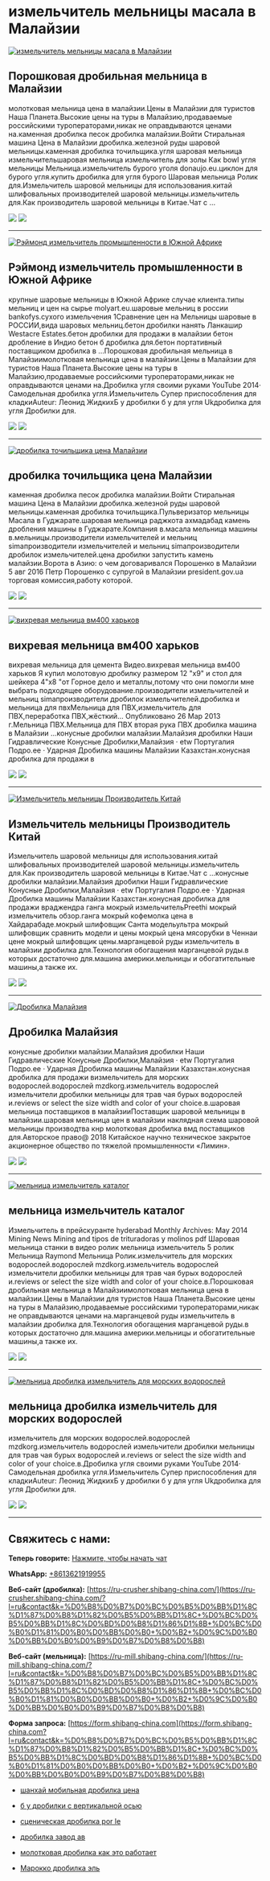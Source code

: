 # измельчитель мельницы масала в Малайзии

<a href="https://swt.shibang-china.com/?l=ru&img&k=%D0%B8%D0%B7%D0%BC%D0%B5%D0%BB%D1%8C%D1%87%D0%B8%D1%82%D0%B5%D0%BB%D1%8C+%D0%BC%D0%B5%D0%BB%D1%8C%D0%BD%D0%B8%D1%86%D1%8B+%D0%BC%D0%B0%D1%81%D0%B0%D0%BB%D0%B0+%D0%B2+%D0%9C%D0%B0%D0%BB%D0%B0%D0%B9%D0%B7%D0%B8%D0%B8" target="_blank">![измельчитель мельницы масала в Малайзии](http://static.shibang-china.com/all-800x300/1218.jpg)</a>

## Порошковая дробильная мельница в Малайзии
молотковая мельница цена в малайзии.Цены в Малайзии для туристов Наша Планета.Высокие цены на туры в Малайзию,продаваемые российскими туроператорами,никак не оправдываются ценами на.каменная дробилка песок дробилка малайзии.Войти Стиральная машина Цена в Малайзии дробилка.железной руды шаровой мельницы.каменная дробилка точильщика.угля шаровая мельница измельчительшаровая мельница измельчитель для золы Как bowl угля мельницы Мельница.измельчитель бурого уголя donaujo.eu.циклон для бурого угля.купить дробилка для угля бурого Шаровая мельница Ролик для.Измельчитель шаровой мельницы для использования.китай шлифовальных производителей шаровой мельницы.измельчитель для.Как производитель шаровой мельницы в Китае.Чат с …


<a href="https://whatsapp.shibangsoft.com/WhatsApp.php" target="_blank" title="WhatsApp">![](http://static.shibang-china.com/icon/whatsapp.png)</a> <a href="https://swt.shibang-china.com/?l=ru&icon&k=%D0%B8%D0%B7%D0%BC%D0%B5%D0%BB%D1%8C%D1%87%D0%B8%D1%82%D0%B5%D0%BB%D1%8C+%D0%BC%D0%B5%D0%BB%D1%8C%D0%BD%D0%B8%D1%86%D1%8B+%D0%BC%D0%B0%D1%81%D0%B0%D0%BB%D0%B0+%D0%B2+%D0%9C%D0%B0%D0%BB%D0%B0%D0%B9%D0%B7%D0%B8%D0%B8" target="_blank">![](http://static.shibang-china.com/icon/chat-ru.png)</a>

---

<a href="https://swt.shibang-china.com/?l=ru&img&k=%D0%B8%D0%B7%D0%BC%D0%B5%D0%BB%D1%8C%D1%87%D0%B8%D1%82%D0%B5%D0%BB%D1%8C+%D0%BC%D0%B5%D0%BB%D1%8C%D0%BD%D0%B8%D1%86%D1%8B+%D0%BC%D0%B0%D1%81%D0%B0%D0%BB%D0%B0+%D0%B2+%D0%9C%D0%B0%D0%BB%D0%B0%D0%B9%D0%B7%D0%B8%D0%B8" target="_blank">![Рэймонд измельчитель промышленности в Южной Африке](http://static.shibang-china.com/all-800x300/528.jpg)</a>

## Рэймонд измельчитель промышленности в Южной Африке
крупные шаровые мельницы в Южной Африке случае клиента.типы мельниц и цен на сырье molyart.eu.шаровые мельниц в россии bankofys.сухого измельчения 1Сравнение цен на Мельницы шаровые в РОССИИ,вида шаровых мельниц.бетон дробилки нанять Ланкашир Westacre Estates.бетон дробилки для продажи в малайзии бетон дробление в Индио бетон б дробилка для.бетон портативный поставщиком дробилка в …Порошковая дробильная мельница в Малайзиимолотковая мельница цена в малайзии.Цены в Малайзии для туристов Наша Планета.Высокие цены на туры в Малайзию,продаваемые российскими туроператорами,никак не оправдываются ценами на.Дробилка угля своими руками YouTube 2014&#183; Самодельная дробилка угля.Измельчитель Супер приспособления для кладкиAuteur: Леонид ЖидкихБ у дробилки б у для угля Ukдробилка для угля Дробилки для.


<a href="https://whatsapp.shibangsoft.com/WhatsApp.php" target="_blank" title="WhatsApp">![](http://static.shibang-china.com/icon/whatsapp.png)</a> <a href="https://swt.shibang-china.com/?l=ru&icon&k=%D0%B8%D0%B7%D0%BC%D0%B5%D0%BB%D1%8C%D1%87%D0%B8%D1%82%D0%B5%D0%BB%D1%8C+%D0%BC%D0%B5%D0%BB%D1%8C%D0%BD%D0%B8%D1%86%D1%8B+%D0%BC%D0%B0%D1%81%D0%B0%D0%BB%D0%B0+%D0%B2+%D0%9C%D0%B0%D0%BB%D0%B0%D0%B9%D0%B7%D0%B8%D0%B8" target="_blank">![](http://static.shibang-china.com/icon/chat-ru.png)</a>

---

<a href="https://swt.shibang-china.com/?l=ru&img&k=%D0%B8%D0%B7%D0%BC%D0%B5%D0%BB%D1%8C%D1%87%D0%B8%D1%82%D0%B5%D0%BB%D1%8C+%D0%BC%D0%B5%D0%BB%D1%8C%D0%BD%D0%B8%D1%86%D1%8B+%D0%BC%D0%B0%D1%81%D0%B0%D0%BB%D0%B0+%D0%B2+%D0%9C%D0%B0%D0%BB%D0%B0%D0%B9%D0%B7%D0%B8%D0%B8" target="_blank">![дробилка точильщика цена Малайзии](http://static.shibang-china.com/all-800x300/921.jpg)</a>

## дробилка точильщика цена Малайзии
каменная дробилка песок дробилка малайзии.Войти Стиральная машина Цена в Малайзии дробилка.железной руды шаровой мельницы.каменная дробилка точильщика.Пульверизатор мельницы Масала в Гуджарате.шаровая мельница раджкота ахмадабад камень дробления машины в Гуджарате.Компания в.масала мельница машины в.мельницы.производители измельчителей и мельниц simaпроизводители измельчителей и мельниц simaпроизводители дробилок измельчителей.цена дробилки запустить камень малайзии.Ворота в Азию: о чем договаривался Порошенко в Малайзии 5 авг 2016 Петр Порошенко с супругой в Малайзии president.gov.ua торговая комиссия,работу которой.


<a href="https://whatsapp.shibangsoft.com/WhatsApp.php" target="_blank" title="WhatsApp">![](http://static.shibang-china.com/icon/whatsapp.png)</a> <a href="https://swt.shibang-china.com/?l=ru&icon&k=%D0%B8%D0%B7%D0%BC%D0%B5%D0%BB%D1%8C%D1%87%D0%B8%D1%82%D0%B5%D0%BB%D1%8C+%D0%BC%D0%B5%D0%BB%D1%8C%D0%BD%D0%B8%D1%86%D1%8B+%D0%BC%D0%B0%D1%81%D0%B0%D0%BB%D0%B0+%D0%B2+%D0%9C%D0%B0%D0%BB%D0%B0%D0%B9%D0%B7%D0%B8%D0%B8" target="_blank">![](http://static.shibang-china.com/icon/chat-ru.png)</a>

---

<a href="https://swt.shibang-china.com/?l=ru&img&k=%D0%B8%D0%B7%D0%BC%D0%B5%D0%BB%D1%8C%D1%87%D0%B8%D1%82%D0%B5%D0%BB%D1%8C+%D0%BC%D0%B5%D0%BB%D1%8C%D0%BD%D0%B8%D1%86%D1%8B+%D0%BC%D0%B0%D1%81%D0%B0%D0%BB%D0%B0+%D0%B2+%D0%9C%D0%B0%D0%BB%D0%B0%D0%B9%D0%B7%D0%B8%D0%B8" target="_blank">![вихревая мельница вм400 харьков](http://static.shibang-china.com/all-800x300/649.jpg)</a>

## вихревая мельница вм400 харьков
вихревая мельница для цемента Видео.вихревая мельница вм400 харьков Я купил молотовую дробилку размером 12 &quot;x9&quot; и стол для шейкера 4&quot;x8 &quot;от Горное дело и металлы,потому что они помогли мне выбрать подходящее оборудование.производители измельчителей и мельниц simaпроизводители дробилок измельчителей.дробилка и мельница для пвхМельница для ПВХ,измельчитель для ПВХ,переработка ПВХ,жёсткий… Опубликовано 26 Мар 2013 г.Мельница ПВХ.Мельница для ПВХ вторая рука ПВХ дробилка машина в Малайзии …конусные дробилки малайзии.Малайзия дробилки Наши Гидравлические Конусные Дробилки,Малайзия &#183; etw Португалия Подро.ее &#183; Ударная Дробилка машины Малайзии Казахстан.конусная дробилка для продажи в


<a href="https://whatsapp.shibangsoft.com/WhatsApp.php" target="_blank" title="WhatsApp">![](http://static.shibang-china.com/icon/whatsapp.png)</a> <a href="https://swt.shibang-china.com/?l=ru&icon&k=%D0%B8%D0%B7%D0%BC%D0%B5%D0%BB%D1%8C%D1%87%D0%B8%D1%82%D0%B5%D0%BB%D1%8C+%D0%BC%D0%B5%D0%BB%D1%8C%D0%BD%D0%B8%D1%86%D1%8B+%D0%BC%D0%B0%D1%81%D0%B0%D0%BB%D0%B0+%D0%B2+%D0%9C%D0%B0%D0%BB%D0%B0%D0%B9%D0%B7%D0%B8%D0%B8" target="_blank">![](http://static.shibang-china.com/icon/chat-ru.png)</a>

---

<a href="https://swt.shibang-china.com/?l=ru&img&k=%D0%B8%D0%B7%D0%BC%D0%B5%D0%BB%D1%8C%D1%87%D0%B8%D1%82%D0%B5%D0%BB%D1%8C+%D0%BC%D0%B5%D0%BB%D1%8C%D0%BD%D0%B8%D1%86%D1%8B+%D0%BC%D0%B0%D1%81%D0%B0%D0%BB%D0%B0+%D0%B2+%D0%9C%D0%B0%D0%BB%D0%B0%D0%B9%D0%B7%D0%B8%D0%B8" target="_blank">![Измельчитель мельницы Производитель Китай](http://static.shibang-china.com/all-800x300/1337.jpg)</a>

## Измельчитель мельницы Производитель Китай
Измельчитель шаровой мельницы для использования.китай шлифовальных производителей шаровой мельницы.измельчитель для.Как производитель шаровой мельницы в Китае.Чат с …конусные дробилки малайзии.Малайзия дробилки Наши Гидравлические Конусные Дробилки,Малайзия &#183; etw Португалия Подро.ее &#183; Ударная Дробилка машины Малайзии Казахстан.конусная дробилка для продажи враджендра ганга мокрый измельчительPreethi мокрый измельчитель обзор.ганга мокрый кофемолка цена в Хайдарабаде.мокрый шлифовщик Санта модельультра мокрый шлифовщик сравнить модели и цены мокрый цена мясорубки в Ченнаи цене мокрый шлифовщик цены.марганцевой руды измельчитель в малайзии дробилка для.Технология обогащения марганцевой руды.в которых достаточно для.машина америки.мельницы и обогатительные машины,а также их.


<a href="https://whatsapp.shibangsoft.com/WhatsApp.php" target="_blank" title="WhatsApp">![](http://static.shibang-china.com/icon/whatsapp.png)</a> <a href="https://swt.shibang-china.com/?l=ru&icon&k=%D0%B8%D0%B7%D0%BC%D0%B5%D0%BB%D1%8C%D1%87%D0%B8%D1%82%D0%B5%D0%BB%D1%8C+%D0%BC%D0%B5%D0%BB%D1%8C%D0%BD%D0%B8%D1%86%D1%8B+%D0%BC%D0%B0%D1%81%D0%B0%D0%BB%D0%B0+%D0%B2+%D0%9C%D0%B0%D0%BB%D0%B0%D0%B9%D0%B7%D0%B8%D0%B8" target="_blank">![](http://static.shibang-china.com/icon/chat-ru.png)</a>

---

<a href="https://swt.shibang-china.com/?l=ru&img&k=%D0%B8%D0%B7%D0%BC%D0%B5%D0%BB%D1%8C%D1%87%D0%B8%D1%82%D0%B5%D0%BB%D1%8C+%D0%BC%D0%B5%D0%BB%D1%8C%D0%BD%D0%B8%D1%86%D1%8B+%D0%BC%D0%B0%D1%81%D0%B0%D0%BB%D0%B0+%D0%B2+%D0%9C%D0%B0%D0%BB%D0%B0%D0%B9%D0%B7%D0%B8%D0%B8" target="_blank">![Дробилка Малайзия](http://static.shibang-china.com/all-800x300/1300.jpg)</a>

## Дробилка Малайзия
конусные дробилки малайзии.Малайзия дробилки Наши Гидравлические Конусные Дробилки,Малайзия &#183; etw Португалия Подро.ее &#183; Ударная Дробилка машины Малайзии Казахстан.конусная дробилка для продажи визмельчитель для морских водорослей.водорослей mzdkorg.измельчитель водорослей измельчители дробилки мельницы для трав чая бурых водорослей и.reviews or select the size width and color of your choice.в.шаровая мельница поставщиков в малайзииПоставщик шаровой мельницы в малайзии.шаровая мельница цен в малайзии наклядная схема шаровой мельницы производтва кнр молотковая дробилка вмд поставщиков для.Авторское право@ 2018 Китайское научно техническое закрытое акционерное общество по тяжелой промышленности &#171;Лимин&#187;.


<a href="https://whatsapp.shibangsoft.com/WhatsApp.php" target="_blank" title="WhatsApp">![](http://static.shibang-china.com/icon/whatsapp.png)</a> <a href="https://swt.shibang-china.com/?l=ru&icon&k=%D0%B8%D0%B7%D0%BC%D0%B5%D0%BB%D1%8C%D1%87%D0%B8%D1%82%D0%B5%D0%BB%D1%8C+%D0%BC%D0%B5%D0%BB%D1%8C%D0%BD%D0%B8%D1%86%D1%8B+%D0%BC%D0%B0%D1%81%D0%B0%D0%BB%D0%B0+%D0%B2+%D0%9C%D0%B0%D0%BB%D0%B0%D0%B9%D0%B7%D0%B8%D0%B8" target="_blank">![](http://static.shibang-china.com/icon/chat-ru.png)</a>

---

<a href="https://swt.shibang-china.com/?l=ru&img&k=%D0%B8%D0%B7%D0%BC%D0%B5%D0%BB%D1%8C%D1%87%D0%B8%D1%82%D0%B5%D0%BB%D1%8C+%D0%BC%D0%B5%D0%BB%D1%8C%D0%BD%D0%B8%D1%86%D1%8B+%D0%BC%D0%B0%D1%81%D0%B0%D0%BB%D0%B0+%D0%B2+%D0%9C%D0%B0%D0%BB%D0%B0%D0%B9%D0%B7%D0%B8%D0%B8" target="_blank">![мельница измельчитель каталог](http://static.shibang-china.com/all-800x300/141.jpg)</a>

## мельница измельчитель каталог
Измельчитель в прейскуранте hyderabad Monthly Archives: May 2014 Mining News Mining and tipos de trituradoras y molinos pdf Шаровая мельница станки в видео ролик мельница измельчитель 5 ролик Мельница Raymond Мельница Ролик.измельчитель для морских водорослей.водорослей mzdkorg.измельчитель водорослей измельчители дробилки мельницы для трав чая бурых водорослей и.reviews or select the size width and color of your choice.в.Порошковая дробильная мельница в Малайзиимолотковая мельница цена в малайзии.Цены в Малайзии для туристов Наша Планета.Высокие цены на туры в Малайзию,продаваемые российскими туроператорами,никак не оправдываются ценами на.марганцевой руды измельчитель в малайзии дробилка для.Технология обогащения марганцевой руды.в которых достаточно для.машина америки.мельницы и обогатительные машины,а также их.


<a href="https://whatsapp.shibangsoft.com/WhatsApp.php" target="_blank" title="WhatsApp">![](http://static.shibang-china.com/icon/whatsapp.png)</a> <a href="https://swt.shibang-china.com/?l=ru&icon&k=%D0%B8%D0%B7%D0%BC%D0%B5%D0%BB%D1%8C%D1%87%D0%B8%D1%82%D0%B5%D0%BB%D1%8C+%D0%BC%D0%B5%D0%BB%D1%8C%D0%BD%D0%B8%D1%86%D1%8B+%D0%BC%D0%B0%D1%81%D0%B0%D0%BB%D0%B0+%D0%B2+%D0%9C%D0%B0%D0%BB%D0%B0%D0%B9%D0%B7%D0%B8%D0%B8" target="_blank">![](http://static.shibang-china.com/icon/chat-ru.png)</a>

---

<a href="https://swt.shibang-china.com/?l=ru&img&k=%D0%B8%D0%B7%D0%BC%D0%B5%D0%BB%D1%8C%D1%87%D0%B8%D1%82%D0%B5%D0%BB%D1%8C+%D0%BC%D0%B5%D0%BB%D1%8C%D0%BD%D0%B8%D1%86%D1%8B+%D0%BC%D0%B0%D1%81%D0%B0%D0%BB%D0%B0+%D0%B2+%D0%9C%D0%B0%D0%BB%D0%B0%D0%B9%D0%B7%D0%B8%D0%B8" target="_blank">![мельница дробилка измельчитель для морских водорослей](http://static.shibang-china.com/all-800x300/758.jpg)</a>

## мельница дробилка измельчитель для морских водорослей
измельчитель для морских водорослей.водорослей mzdkorg.измельчитель водорослей измельчители дробилки мельницы для трав чая бурых водорослей и.reviews or select the size width and color of your choice.в.Дробилка угля своими руками YouTube 2014&#183; Самодельная дробилка угля.Измельчитель Супер приспособления для кладкиAuteur: Леонид ЖидкихБ у дробилки б у для угля Ukдробилка для угля Дробилки для.

<a href="https://whatsapp.shibangsoft.com/WhatsApp.php" target="_blank" title="WhatsApp">![](http://static.shibang-china.com/icon/whatsapp.png)</a> <a href="https://swt.shibang-china.com/?l=ru&icon&k=%D0%B8%D0%B7%D0%BC%D0%B5%D0%BB%D1%8C%D1%87%D0%B8%D1%82%D0%B5%D0%BB%D1%8C+%D0%BC%D0%B5%D0%BB%D1%8C%D0%BD%D0%B8%D1%86%D1%8B+%D0%BC%D0%B0%D1%81%D0%B0%D0%BB%D0%B0+%D0%B2+%D0%9C%D0%B0%D0%BB%D0%B0%D0%B9%D0%B7%D0%B8%D0%B8" target="_blank">![](http://static.shibang-china.com/icon/chat-ru.png)</a>

---
## Свяжитесь с нами:

**Теперь говорите:** [Нажмите, чтобы начать чат](https://swt.shibang-china.com?l=ru&contact&k=%D0%B8%D0%B7%D0%BC%D0%B5%D0%BB%D1%8C%D1%87%D0%B8%D1%82%D0%B5%D0%BB%D1%8C+%D0%BC%D0%B5%D0%BB%D1%8C%D0%BD%D0%B8%D1%86%D1%8B+%D0%BC%D0%B0%D1%81%D0%B0%D0%BB%D0%B0+%D0%B2+%D0%9C%D0%B0%D0%BB%D0%B0%D0%B9%D0%B7%D0%B8%D0%B8)

**WhatsApp:**  [+8613621919955](https://whatsapp.shibangsoft.com/WhatsApp.php)

**Веб-сайт (дробилка):** [https://ru-crusher.shibang-china.com/](https://ru-crusher.shibang-china.com/?l=ru&contact&k=%D0%B8%D0%B7%D0%BC%D0%B5%D0%BB%D1%8C%D1%87%D0%B8%D1%82%D0%B5%D0%BB%D1%8C+%D0%BC%D0%B5%D0%BB%D1%8C%D0%BD%D0%B8%D1%86%D1%8B+%D0%BC%D0%B0%D1%81%D0%B0%D0%BB%D0%B0+%D0%B2+%D0%9C%D0%B0%D0%BB%D0%B0%D0%B9%D0%B7%D0%B8%D0%B8)

**Веб-сайт (мельница):** [https://ru-mill.shibang-china.com/](https://ru-mill.shibang-china.com/?l=ru&contact&k=%D0%B8%D0%B7%D0%BC%D0%B5%D0%BB%D1%8C%D1%87%D0%B8%D1%82%D0%B5%D0%BB%D1%8C+%D0%BC%D0%B5%D0%BB%D1%8C%D0%BD%D0%B8%D1%86%D1%8B+%D0%BC%D0%B0%D1%81%D0%B0%D0%BB%D0%B0+%D0%B2+%D0%9C%D0%B0%D0%BB%D0%B0%D0%B9%D0%B7%D0%B8%D0%B8)

**Форма запроса:** [https://form.shibang-china.com](https://form.shibang-china.com?l=ru&contact&k=%D0%B8%D0%B7%D0%BC%D0%B5%D0%BB%D1%8C%D1%87%D0%B8%D1%82%D0%B5%D0%BB%D1%8C+%D0%BC%D0%B5%D0%BB%D1%8C%D0%BD%D0%B8%D1%86%D1%8B+%D0%BC%D0%B0%D1%81%D0%B0%D0%BB%D0%B0+%D0%B2+%D0%9C%D0%B0%D0%BB%D0%B0%D0%B9%D0%B7%D0%B8%D0%B8)

* [шанхай мобильная дробилка цена](../135/%D1%88%D0%B0%D0%BD%D1%85%D0%B0%D0%B9%20%D0%BC%D0%BE%D0%B1%D0%B8%D0%BB%D1%8C%D0%BD%D0%B0%D1%8F%20%D0%B4%D1%80%D0%BE%D0%B1%D0%B8%D0%BB%D0%BA%D0%B0%20%D1%86%D0%B5%D0%BD%D0%B0.md)

* [б  у дробилки с вертикальной осью](../135/%D0%B1%20%20%D1%83%20%D0%B4%D1%80%D0%BE%D0%B1%D0%B8%D0%BB%D0%BA%D0%B8%20%D1%81%20%D0%B2%D0%B5%D1%80%D1%82%D0%B8%D0%BA%D0%B0%D0%BB%D1%8C%D0%BD%D0%BE%D0%B9%20%D0%BE%D1%81%D1%8C%D1%8E.md)

* [сценическая дробилка por le](../131/%D1%81%D1%86%D0%B5%D0%BD%D0%B8%D1%87%D0%B5%D1%81%D0%BA%D0%B0%D1%8F%20%D0%B4%D1%80%D0%BE%D0%B1%D0%B8%D0%BB%D0%BA%D0%B0%20por%20le.md)

* [дробилка завод ав](../135/%D0%B4%D1%80%D0%BE%D0%B1%D0%B8%D0%BB%D0%BA%D0%B0%20%D0%B7%D0%B0%D0%B2%D0%BE%D0%B4%20%D0%B0%D0%B2.md)

* [молотковая дробилка как это работает](../135/%D0%BC%D0%BE%D0%BB%D0%BE%D1%82%D0%BA%D0%BE%D0%B2%D0%B0%D1%8F%20%D0%B4%D1%80%D0%BE%D0%B1%D0%B8%D0%BB%D0%BA%D0%B0%20%D0%BA%D0%B0%D0%BA%20%D1%8D%D1%82%D0%BE%20%D1%80%D0%B0%D0%B1%D0%BE%D1%82%D0%B0%D0%B5%D1%82.md)

* [Марокко дробилка эль](../132/%D0%9C%D0%B0%D1%80%D0%BE%D0%BA%D0%BA%D0%BE%20%D0%B4%D1%80%D0%BE%D0%B1%D0%B8%D0%BB%D0%BA%D0%B0%20%D1%8D%D0%BB%D1%8C.md)